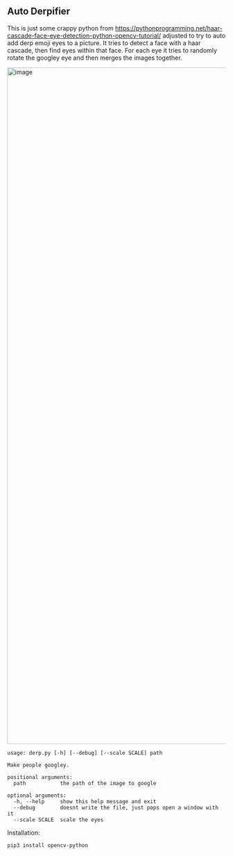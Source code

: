 Auto Derpifier
---


This is just some crappy python from https://pythonprogramming.net/haar-cascade-face-eye-detection-python-opencv-tutorial/ adjusted to try to auto add derp emoji eyes to a picture. It tries to detect a face with a haar cascade, then find eyes within that face.  For each eye it tries to randomly rotate the googley eye and then merges the images together.

<img width="1559" alt="image" src="https://user-images.githubusercontent.com/1799346/168400525-363600a6-aaac-4f75-9420-4543a3c0a35e.png">

```
usage: derp.py [-h] [--debug] [--scale SCALE] path

Make people googley.

positional arguments:
  path           the path of the image to google

optional arguments:
  -h, --help     show this help message and exit
  --debug        doesnt write the file, just pops open a window with it
  --scale SCALE  scale the eyes
```

Installation:

```
pip3 install opencv-python
```
